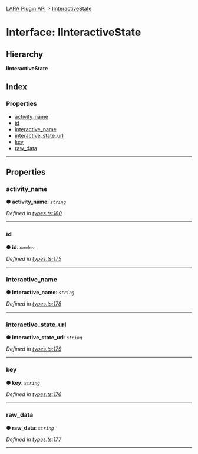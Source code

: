 [LARA Plugin API](../README.md) > [IInteractiveState](../interfaces/iinteractivestate.md)

# Interface: IInteractiveState

## Hierarchy

**IInteractiveState**

## Index

### Properties

* [activity_name](iinteractivestate.md#activity_name)
* [id](iinteractivestate.md#id)
* [interactive_name](iinteractivestate.md#interactive_name)
* [interactive_state_url](iinteractivestate.md#interactive_state_url)
* [key](iinteractivestate.md#key)
* [raw_data](iinteractivestate.md#raw_data)

---

## Properties

<a id="activity_name"></a>

###  activity_name

**● activity_name**: *`string`*

*Defined in [types.ts:180](../../../lara-typescript/src/plugin-api/types.ts#L180)*

___
<a id="id"></a>

###  id

**● id**: *`number`*

*Defined in [types.ts:175](../../../lara-typescript/src/plugin-api/types.ts#L175)*

___
<a id="interactive_name"></a>

###  interactive_name

**● interactive_name**: *`string`*

*Defined in [types.ts:178](../../../lara-typescript/src/plugin-api/types.ts#L178)*

___
<a id="interactive_state_url"></a>

###  interactive_state_url

**● interactive_state_url**: *`string`*

*Defined in [types.ts:179](../../../lara-typescript/src/plugin-api/types.ts#L179)*

___
<a id="key"></a>

###  key

**● key**: *`string`*

*Defined in [types.ts:176](../../../lara-typescript/src/plugin-api/types.ts#L176)*

___
<a id="raw_data"></a>

###  raw_data

**● raw_data**: *`string`*

*Defined in [types.ts:177](../../../lara-typescript/src/plugin-api/types.ts#L177)*

___

